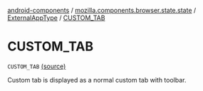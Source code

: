 [android-components](../../index.md) / [mozilla.components.browser.state.state](../index.md) / [ExternalAppType](index.md) / [CUSTOM_TAB](./-c-u-s-t-o-m_-t-a-b.md)

# CUSTOM_TAB

`CUSTOM_TAB` [(source)](https://github.com/mozilla-mobile/android-components/blob/master/components/browser/state/src/main/java/mozilla/components/browser/state/state/CustomTabConfig.kt#L61)

Custom tab is displayed as a normal custom tab with toolbar.

